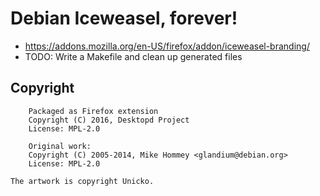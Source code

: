 # Debian Iceweasel, forever!

* https://addons.mozilla.org/en-US/firefox/addon/iceweasel-branding/
* TODO: Write a Makefile and clean up generated files

## Copyright

        Packaged as Firefox extension
        Copyright (C) 2016, Desktopd Project
        License: MPL-2.0
        
        Original work:
        Copyright (C) 2005-2014, Mike Hommey <glandium@debian.org>
        License: MPL-2.0
        
	The artwork is copyright Unicko.


